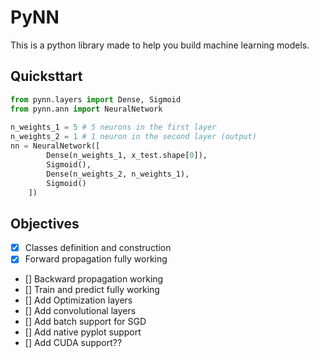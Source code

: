 # PyNN

This is a python library made to help you build machine learning models.

## Quicksttart

```python
from pynn.layers import Dense, Sigmoid
from pynn.ann import NeuralNetwork
    
n_weights_1 = 5 # 5 neurons in the first layer
n_weights_2 = 1 # 1 neuron in the second layer (output)
nn = NeuralNetwork([
        Dense(n_weights_1, x_test.shape[0]),
        Sigmoid(),
        Dense(n_weights_2, n_weights_1),
        Sigmoid()
    ])
```

## Objectives

- [X] Classes definition and construction
- [X] Forward propagation fully working
- [] Backward propagation working
- [] Train and predict fully working
- [] Add Optimization layers
- [] Add convolutional layers
- [] Add batch support for SGD
- [] Add native pyplot support
- [] Add CUDA support??